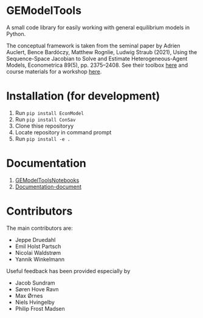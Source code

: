# GEModelTools

A small code library for easily working with general equilibrium models in Python.

The conceptual framework is taken from the seminal paper by Adrien Auclert, Bence Bardóczy, Matthew Rognlie, Ludwig Straub (2021), Using the Sequence-Space Jacobian to Solve and Estimate Heterogeneous-Agent Models, Econometrica 89(5), pp. 2375–2408. See their toolbox [here](https://github.com/shade-econ/sequence-jacobian) and course materials for a workshop [here](https://github.com/shade-econ/nber-workshop-2022).

# Installation (for development)

1. Run `pip install EconModel`
2. Run `pip install ConSav`
3. Clone thise repositoryy
4. Locate repository in command prompt
5. Run `pip install -e .`

# Documentation

1. [GEModelToolsNotebooks](https://github.com/NumEconCopenhagen/GEModelToolsNotebooks)
2. [Documentation-document](https://github.com/NumEconCopenhagen/GEModelToolsNotebooks/blob/master/GEModelTools.pdf)

# Contributors

The main contributors are:

- Jeppe Druedahl
- Emil Holst Partsch
- Nicolai Waldstrøm
- Yannik Winkelmann

Useful feedback has been provided especially by

- Jacob Sundram
- Søren Hove Ravn
- Max Ørnes
- Niels Hvingelby
- Philip Frost Madsen